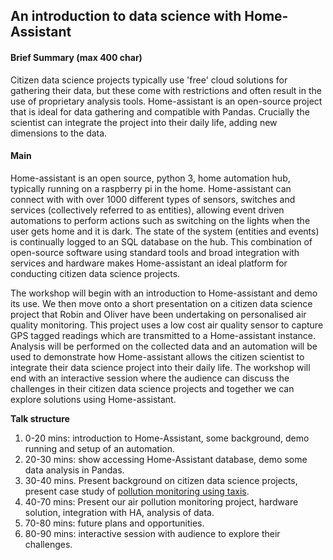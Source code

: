 ## An introduction to data science with Home-Assistant

#### Brief Summary (max 400 char)
Citizen data science projects typically use 'free' cloud solutions for gathering their data, but these come with restrictions and often result in the use of proprietary analysis tools. Home-assistant is an open-source project that is ideal for data gathering and compatible with Pandas. Crucially the scientist can integrate the project into their daily life, adding new dimensions to the data.


#### Main
Home-assistant is an open source, python 3, home automation hub, typically running on a raspberry pi in the home. Home-assistant can connect with with over 1000 different types of sensors, switches and services (collectively referred to as entities), allowing event driven automations to perform actions such as switching on the lights when the user gets home and it is dark. The state of the system (entities and events) is continually logged to an SQL database on the hub. This combination of open-source software using standard tools and broad integration with services and hardware makes Home-assistant an ideal platform for conducting citizen data science projects.

The workshop will begin with an introduction to Home-assistant and demo its use. We then move onto a short presentation on a citizen data science project that Robin and Oliver have been undertaking on personalised air quality monitoring. This project uses a low cost air quality sensor to capture GPS tagged readings which are transmitted to a Home-assistant instance. Analysis will be performed on the collected data and an automation will be used to demonstrate how Home-assistant allows the citizen scientist to integrate their data science project into their daily life. The workshop will end with an interactive session where the audience can discuss the challenges in their citizen data science projects and together we can explore solutions using Home-assistant.

**Talk structure**
1. 0-20 mins: introduction to Home-Assistant, some background, demo running and setup of an automation.
2. 20-30 mins: show accessing Home-Assistant database, demo some data analysis in Pandas.
3. 30-40 mins. Present background on citizen data science projects, present case study of [pollution monitoring using taxis](https://www.hackster.io/james-puderer/distributed-air-quality-monitoring-using-taxis-69647e).
4. 40-70 mins: Present our air pollution monitoring project, hardware solution, integration with HA, analysis of data.
5. 70-80 mins: future plans and opportunities.
6. 80-90 mins: interactive session with audience to explore their challenges.
